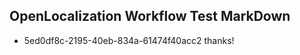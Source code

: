 ## OpenLocalization Workflow Test MarkDown
* 5ed0df8c-2195-40eb-834a-61474f40acc2 thanks!

<!--HONumber=Jul16_HO2-->


